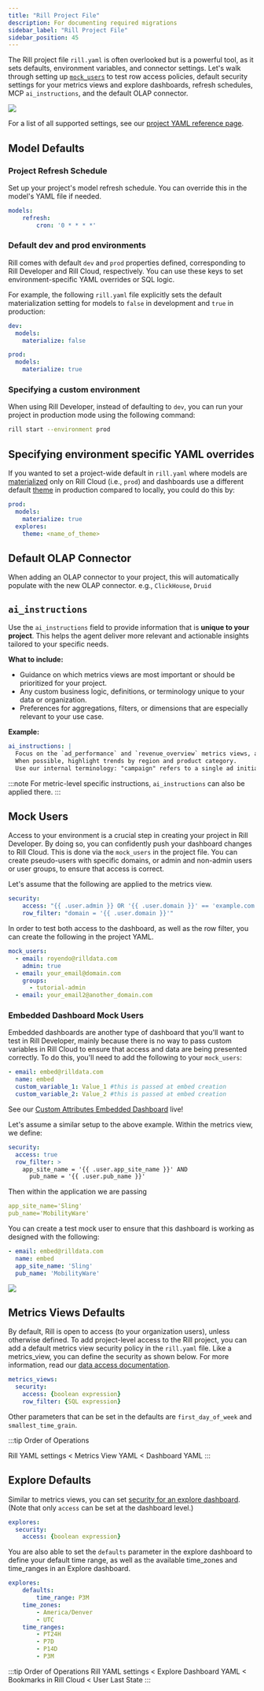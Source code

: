```yaml
---
title: "Rill Project File"
description: For documenting required migrations
sidebar_label: "Rill Project File"
sidebar_position: 45
---
```



The Rill project file `rill.yaml` is often overlooked but is a powerful tool, as it sets defaults, environment variables, and connector settings. Let's walk through setting up [`mock_users`](/build/metrics-view/security#testing-policies-in-rill-developer) to test row access policies, default security settings for your metrics views and explore dashboards, refresh schedules, MCP `ai_instructions`, and the default OLAP connector.

<img src = '/img/tutorials/admin/project.png' class='rounded-gif' />
<br />

For a list of all supported settings, see our [project YAML reference page](/reference/project-files/rill-yaml).


## Model Defaults

### Project Refresh Schedule
Set up your project's model refresh schedule. You can override this in the model's YAML file if needed.
```yaml
models:
    refresh:
        cron: '0 * * * *'
```

### Default dev and prod environments

Rill comes with default `dev` and `prod` properties defined, corresponding to Rill Developer and Rill Cloud, respectively. You can use these keys to set environment-specific YAML overrides or SQL logic.

For example, the following `rill.yaml` file explicitly sets the default materialization setting for models to `false` in development and `true` in production:
```yaml
dev:
  models:
    materialize: false

prod:
  models:
    materialize: true
```

### Specifying a custom environment

When using Rill Developer, instead of defaulting to `dev`, you can run your project in production mode using the following command:

```bash
rill start --environment prod
```

## Specifying environment specific YAML overrides

If you wanted to set a project-wide default in `rill.yaml` where models are [materialized](/build/models/performance#materialization) only on Rill Cloud (i.e., `prod`) and dashboards use a different default [theme](/build/dashboards/customize.md#changing-themes--colors) in production compared to locally, you could do this by:

```yaml
prod:
  models:
    materialize: true
  explores:
    theme: <name_of_theme>
```

## Default OLAP Connector
When adding an OLAP connector to your project, this will automatically populate with the new OLAP connector. e.g., `ClickHouse`, `Druid`

## `ai_instructions`
Use the `ai_instructions` field to provide information that is **unique to your project**. This helps the agent deliver more relevant and actionable insights tailored to your specific needs.

**What to include:**
- Guidance on which metrics views are most important or should be prioritized for your project.
- Any custom business logic, definitions, or terminology unique to your data or organization.
- Preferences for aggregations, filters, or dimensions that are especially relevant to your use case.

**Example:**
```yaml
ai_instructions: |
  Focus on the `ad_performance` and `revenue_overview` metrics views, as these are most critical for our business users.
  When possible, highlight trends by region and product category.
  Use our internal terminology: "campaign" refers to a single ad initiative, and "placement" refers to a specific ad slot.
```

:::note 
For metric-level specific instructions, `ai_instructions` can also be applied there. 
:::

## Mock Users 
Access to your environment is a crucial step in creating your project in Rill Developer. By doing so, you can confidently push your dashboard changes to Rill Cloud. This is done via the `mock_users` in the project file. You can create pseudo-users with specific domains, or admin and non-admin users or user groups, to ensure that access is correct. 

Let's assume that the following are applied to the metrics view.

```yaml
security:
    access: "{{ .user.admin }} OR '{{ .user.domain }}' == 'example.com'"
    row_filter: "domain = '{{ .user.domain }}'"
```

In order to test both access to the dashboard, as well as the row filter, you can create the following in the project YAML.

```yaml
mock_users:
  - email: royendo@rilldata.com
    admin: true
  - email: your_email@domain.com
    groups:
      - tutorial-admin
  - email: your_email2@another_domain.com
```

### Embedded Dashboard Mock Users
Embedded dashboards are another type of dashboard that you'll want to test in Rill Developer, mainly because there is no way to pass custom variables in Rill Cloud to ensure that access and data are being presented correctly. To do this, you'll need to add the following to your `mock_users`:
```yaml
- email: embed@rilldata.com
  name: embed
  custom_variable_1: Value_1 #this is passed at embed creation
  custom_variable_2: Value_2 #this is passed at embed creation
```
See our [Custom Attributes Embedded Dashboard](https://rill-embedding-example.netlify.app/rowaccesspolicy/custom) live!

Let's assume a similar setup to the above example. Within the metrics view, we define:

```yaml
security:
  access: true
  row_filter: >
    app_site_name = '{{ .user.app_site_name }}' AND
      pub_name = '{{ .user.pub_name }}'
```

Then within the application we are passing

```yaml
app_site_name='Sling'
pub_name='MobilityWare'
```

You can create a test mock user to ensure that this dashboard is working as designed with the following:

```yaml
- email: embed@rilldata.com
  name: embed
  app_site_name: 'Sling' 
  pub_name: 'MobilityWare'
```
<img src = '/img/tutorials/admin/custom-attribute-mock-user.png' class='rounded-gif' />
<br />



## Metrics Views Defaults
By default, Rill is open to access (to your organization users), unless otherwise defined. To add project-level access to the Rill project, you can add a default metrics view security policy in the `rill.yaml` file. Like a metrics_view, you can define the security as shown below. For more information, read our [data access documentation](/build/metrics-view/security#examples).

```yaml
metrics_views:
  security:
    access: {boolean expression}
    row_filter: {SQL expression}
```

Other parameters that can be set in the defaults are `first_day_of_week` and `smallest_time_grain`.

:::tip Order of Operations 

Rill YAML settings < Metrics View YAML < Dashboard YAML
:::

## Explore Defaults
Similar to metrics views, you can set [security for an explore dashboard](/build/dashboards/#define-dashboard-access). (Note that only `access` can be set at the dashboard level.)

```yaml
explores:
  security:
    access: {boolean expression}
```

You are also able to set the `defaults` parameter in the explore dashboard to define your default time range, as well as the available time_zones and time_ranges in an Explore dashboard.
```yaml
explores:
    defaults:
        time_range: P3M
    time_zones:
        - America/Denver
        - UTC
    time_ranges:
        - PT24H
        - P7D
        - P14D
        - P3M
```


:::tip Order of Operations 
Rill YAML settings < Explore Dashboard YAML < Bookmarks in Rill Cloud < User Last State
:::


